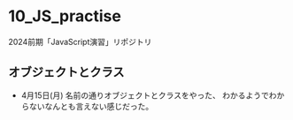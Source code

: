 # 10_JS_practise
 2024前期「JavaScript演習」リポジトリ

## オブジェクトとクラス

- 4月15日(月)
名前の通りオブジェクトとクラスをやった、
わかるようでわからないなんとも言えない感じだった。
